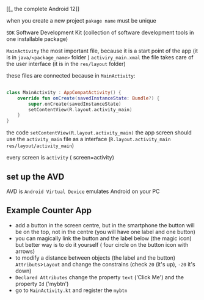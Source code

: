 

[[_ the complete Android 12]]

when you create a new project `pakage name`  must be unique

`SDK` Software Development Kit (collection of software development tools in one installable package)

`MainActivity` the most important file, because it is a start point of the app (it is in `java/<package_name>` folder )
`activiry_main.xmal` the file takes care of  the user interface (it is in the `res/layout` folder) 

these files are connected because in `MainActivity`:
```kotlin
  
class MainActivity : AppCompatActivity() {  
    override fun onCreate(savedInstanceState: Bundle?) {  
        super.onCreate(savedInstanceState)  
        setContentView(R.layout.activity_main)  
    }  
}
```

the code `setContentView(R.layout.activity_main)` the app screen should use the `activity_main` file as a interface (`R.layout.activity_main` `res/layout/activity_main`)

every screen is `activity` ( screen=activity)


## set up the AVD
AVD is `Android Virtual Device` emulates Android on your PC


## Example Counter App
- add a button in the screen centre, but in the smartphone the button will be on the top, not in the centre (you will have one label and one button)
- you can magically link the button and the label below (the magic icon) but better way is to do it yourself ( four circle on the button icon with arrows)
- to modify a distance between objects (the label and the button) `Attributs`>`Layout` and change the constrains (check `20` (it's up), `-20` it's down)
- `Declared Attributes` change the property `text` ('Click Me') and the property `Id` ('mybtn')
- go to `MainActivity.kt` and register the `mybtn`




